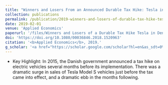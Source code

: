 ```yaml
---
title: "Winners and Losers From an Announced Durable Tax Hike: Tesla in Denmark"
collection: publications
permalink: /publication/2019-winners-and-losers-of-durable-tax-hike-tesla-in-denmark
date: 2019-02-01
venue: 'Applied Economics'
paperurl: '/files/Winners and Losers of a Durable Tax Hike Tesla in Denmark.pdf'
doi: 'https://doi.org/10.1080/00036846.2018.1520963'
citation: '<b>Applied Economics</b>, 2019.' 
g_scholar: '<a href="https://scholar.google.com/scholar?hl=en&as_sdt=0%2C5&q=%22Winners+and+Losers+From+an+Announced+Durable+Tax+Hike%3A+Tesla+in+Denmark%22&btnG=#d=gs_cit&u=%2Fscholar%3Fq%3Dinfo%3AOr8-1Tob9qEJ%3Ascholar.google.com%2F%26output%3Dcite%26scirp%3D0%26hl%3Den">Citation</a>'
---
```

* Key Highlight: In 2015, the Danish government announced a tax hike on electric vehicles several months before its implementation. There was a dramatic surge in sales of Tesla Model S vehicles just before the tax came into effect, and a dramatic ebb in the months following.

